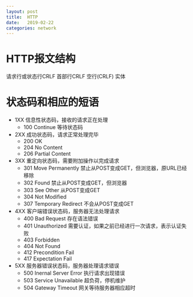 ```yaml
---
layout: post
title:  HTTP
date:   2019-02-22
categories: network
---
```


# HTTP报文结构
请求行或状态行CRLF
首部行CRLF
空行(CRLF)
实体

# 状态码和相应的短语

- 1XX 信息性状态码，接收的请求正在处理
  - 100 Continue 等待状态码
- 2XX 成功状态码，请求正常处理完毕
  - 200 OK
  - 204 No Content
  - 206 Partial Content
- 3XX 重定向状态码，需要附加操作以完成请求
  - 301 Move Permanently 禁止从POST变成GET，但浏览器，原URL已经移除
  - 302 Found 禁止从POST变成GET，但浏览器
  - 303 See Other 从POST变成GET
  - 304 Not Modified
  - 307 Temporary Redirect 不会从POST变成GET
- 4XX 客户端错误状态码，服务器无法处理请求
  - 400 Bad Request 存在语法错误
  - 401 Unauthorized 需要认证，如果之前已经进行一次请求，表示认证失败
  - 403 Forbidden
  - 404 Not Found
  - 412 Precondition Fail
  - 417 Expectation Fail
- 5XX 服务器错误状态码，服务器处理请求错误
  - 500 Inernal Server Error 执行请求出现错误
  - 503 Service Unavailable 超负荷，停机维护
  - 504 Gateway Timeout 网关等待服务器相应超时

